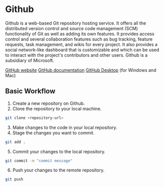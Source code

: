 # Github

Github is a web-based Git repository hosting service. It offers all the distributed version control and source code management (SCM) functionality of Git as well as adding its own features. It provides access control and several collaboration features such as bug tracking, feature requests, task management, and wikis for every project. It also provides a social network-like dashboard that is customizable and which can be used to interact with the project's contributors and other users. Github is a subsidiary of Microsoft.

[GitHub website](https://github.com)
[GitHub documentation](https://docs.github.com/en)
[GitHub Desktop](https://desktop.github.com) (for Windows and Mac)

## Basic Workflow

1. Create a new repository on Github.
2. Clone the repository to your local machine.
```bash
git clone <repository-url>
```
3. Make changes to the code in your local repository.
4. Stage the changes you want to commit.
```bash
git add .
```
5. Commit your changes to the local repository.
```bash
git commit -m "commit message"
```
6. Push your changes to the remote repository.
```bash
git push
```